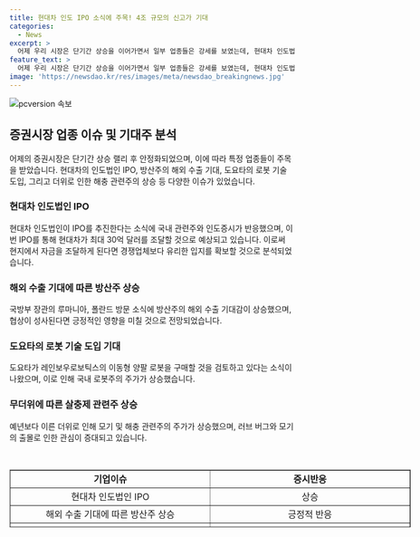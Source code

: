 ```yaml
---
title: 현대차 인도 IPO 소식에 주목! 4조 규모의 신고가 기대
categories:
  - News
excerpt: >
  어제 우리 시장은 단기간 상승을 이어가면서 일부 업종들은 강세를 보였는데, 현대차 인도법인의 4조 규모 IPO 전망과 방산주의 해외 수출 기대감으로 관련 업종들이 상승세를 기록했다. 또한, 도요타의 국내 로봇 기업 투자 소식과 더위로 인한 모기 및 해충 관련주의 주가도 높아졌다. 이 같은 이슈들이 주식 시장에 관심을 끌었다.
feature_text: >
  어제 우리 시장은 단기간 상승을 이어가면서 일부 업종들은 강세를 보였는데, 현대차 인도법인의 4조 규모 IPO 전망과 방산주의 해외 수출 기대감으로 관련 업종들이 상승세를 기록했다. 또한, 도요타의 국내 로봇 기업 투자 소식과 더위로 인한 모기 및 해충 관련주의 주가도 높아졌다. 이 같은 이슈들이 주식 시장에 관심을 끌었다.
image: 'https://newsdao.kr/res/images/meta/newsdao_breakingnews.jpg'
---
```


<p><img src="https://newsdao.kr/res/images/meta/newsdao_breakingnews.jpg" alt="pcversion 속보" /></p>

<h2 data-ke-size="size26">증권시장 업종 이슈 및 기대주 분석</h2>

<p data-ke-size="size16">어제의 증권시장은 단기간 상승 랠리 후 안정화되었으며, 이에 따라 특정 업종들이 주목을 받았습니다. 현대차의 인도법인 IPO, 방산주의 해외 수출 기대, 도요타의 로봇 기술 도입, 그리고 더위로 인한 해충 관련주의 상승 등 다양한 이슈가 있었습니다.</p>

<h3>현대차 인도법인 IPO</h3>

<p data-ke-size="size16">현대차 인도법인이 IPO를 추진한다는 소식에 국내 관련주와 인도증시가 반응했으며, 이번 IPO를 통해 현대차가 최대 30억 달러를 조달할 것으로 예상되고 있습니다. 이로써 현지에서 자금을 조달하게 된다면 경쟁업체보다 유리한 입지를 확보할 것으로 분석되었습니다.</p>

<h3>해외 수출 기대에 따른 방산주 상승</h3>

<p data-ke-size="size16">국방부 장관의 루마니아, 폴란드 방문 소식에 방산주의 해외 수출 기대감이 상승했으며, 협상이 성사된다면 긍정적인 영향을 미칠 것으로 전망되었습니다.</p>

<h3>도요타의 로봇 기술 도입 기대</h3>

<p data-ke-size="size16">도요타가 레인보우로보틱스의 이동형 양팔 로봇을 구매할 것을 검토하고 있다는 소식이 나왔으며, 이로 인해 국내 로봇주의 주가가 상승했습니다.</p>

<h3>무더위에 따른 살충제 관련주 상승</h3>

<p data-ke-size="size16">예년보다 이른 더위로 인해 모기 및 해충 관련주의 주가가 상승했으며, 러브 버그와 모기의 출몰로 인한 관심이 증대되고 있습니다.</p>

<p data-ke-size="size16">&nbsp;</p>

<table style="width: 709px; height: 102px;" border="1">
<tbody>
<tr>
<td style="width: 353px; text-align: center; height: 17px;"><b>기업이슈</b></td>
<td style="width: 353px; text-align: center; height: 17px;"><b>증시반응</b></td>
</tr>
<tr>
<td style="width: 353px; text-align: center; height: 17px;">현대차 인도법인 IPO</td>
<td style="width: 353px; text-align: center; height: 17px;">상승</td>
</tr>
<tr>
<td style="width: 353px; text-align: center; height: 19px;">해외 수출 기대에 따른 방산주 상승</td>
<td style="width: 353px; text-align: center; height: 19px;">긍정적 반응</td>
</tr>
<tr>
<td style="width: 353px; text-align: center; height: 19px;">도요타의 로봇 기술 도입 기대</td>
<td style="width: 353px; text-align: center; height: 19px;">증가</td>
</tr>
<tr>
<td style="width: 353px; text-align: center; height: 19px;">무더위에 따른 살충제 관련주 상승</td>
<td style="width: 353px; text-align: center; height: 19px;">상승</td>
</tr>
</tbody>
</table>

<p data-ke-size="size16">&nbsp;</p>

<p data-ke-size="size16">&nbsp;</p>


